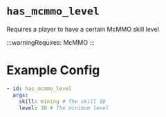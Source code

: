 # `has_mcmmo_level`

Requires a player to have a certain McMMO skill level

:::warningRequires:
McMMO
:::

# Example Config
```yaml
- id: has_mcmmo_level
  args:
    skill: mining # The skill ID
    level: 30 # The minimum level
```
